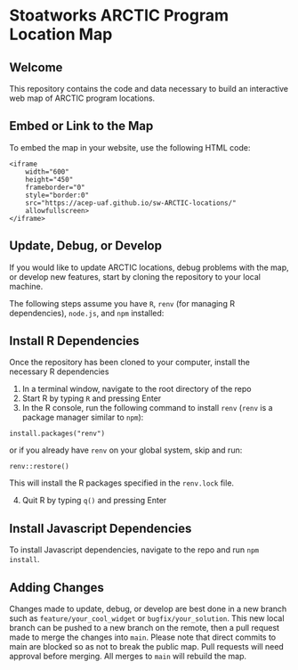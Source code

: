 # Stoatworks ARCTIC Program Location Map

## Welcome
This repository contains the code and data necessary to build an interactive web map of ARCTIC program locations.

## Embed or Link to the Map
To embed the map in your website, use the following HTML code:

```
<iframe 
    width="600" 
    height="450" 
    frameborder="0" 
    style="border:0" 
    src="https://acep-uaf.github.io/sw-ARCTIC-locations/" 
    allowfullscreen>
</iframe>
```


## Update, Debug, or Develop
If you would like to update ARCTIC locations, debug problems with the map, or develop new features, start by cloning the repository to your local machine.

The following steps assume you have `R`, `renv` (for managing R dependencies), `node.js`, and `npm` installed:

## Install R Dependencies
Once the repository has been cloned to your computer, install the necessary R dependencies
1. In a terminal window, navigate to the root directory of the repo
2. Start R by typing `R` and pressing Enter
3. In the R console, run the following command to install `renv` (`renv` is a package manager similar to `npm`):
```
install.packages("renv")
```

or if you already have `renv` on your global system, skip and run:
```
renv::restore()
```
This will install the R packages specified in the `renv.lock` file. 

4. Quit R by typing `q()` and pressing Enter

## Install Javascript Dependencies
To install Javascript dependencies, navigate to the repo and run `npm install`. 

## Adding Changes
Changes made to update, debug, or develop are best done in a new branch such as `feature/your_cool_widget` or `bugfix/your_solution`. This new local branch can be pushed to a new branch on the remote, then a pull request made to merge the changes into `main`. Please note that direct commits to main are blocked so as not to break the public map. Pull requests will need approval before merging. All merges to `main` will rebuild the map. 